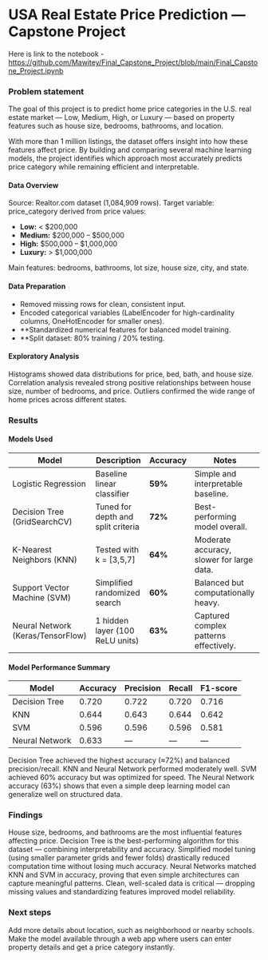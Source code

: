 
# USA Real Estate Price Prediction — Capstone Project
Here is link to the notebook  - https://github.com/Mawitey/Final_Capstone_Project/blob/main/Final_Capstone_Project.ipynb

###  Problem statement
The goal of this project is to predict home price categories in the U.S. real estate market — Low, Medium, High, or Luxury — based on property features such as house size, bedrooms, bathrooms, and location.

With more than 1 million listings, the dataset offers insight into how these features affect price.
By building and comparing several machine learning models, the project identifies which approach most accurately predicts price category while remaining efficient and interpretable.

#### Data Overview
Source: Realtor.com dataset (1,084,909 rows).
Target variable: price_category derived from price values:
- **Low:** < $200,000  
- **Medium:** $200,000 – $500,000  
- **High:** $500,000 – $1,000,000  
- **Luxury:** > $1,000,000
  
Main features: bedrooms, bathrooms, lot size, house size, city, and state.

#### Data Preparation
- Removed missing rows for clean, consistent input.
- Encoded categorical variables (LabelEncoder for high-cardinality columns, OneHotEncoder for smaller ones).
- **Standardized numerical features for balanced model training.
- **Split dataset: 80% training / 20% testing.

#### Exploratory Analysis
Histograms showed data distributions for price, bed, bath, and house size.
Correlation analysis revealed strong positive relationships between house size, number of bedrooms, and price.
Outliers confirmed the wide range of home prices across different states.


### Results
#### Models Used
| Model | Description | Accuracy | Notes |
|--------|--------------|-----------|--------|
| Logistic Regression | Baseline linear classifier | **59%** | Simple and interpretable baseline. |
| Decision Tree (GridSearchCV) | Tuned for depth and split criteria | **72%** | Best-performing model overall. |
| K-Nearest Neighbors (KNN) | Tested with k = [3,5,7] | **64%** | Moderate accuracy, slower for large data. |
| Support Vector Machine (SVM) | Simplified randomized search | **60%** | Balanced but computationally heavy. |
| Neural Network (Keras/TensorFlow) | 1 hidden layer (100 ReLU units) | **63%** | Captured complex patterns effectively. |

#### Model Performance Summary
| Model | Accuracy | Precision | Recall | F1-score |
|--------|-----------|------------|---------|-----------|
| Decision Tree | 0.720 | 0.722 | 0.720 | 0.716 |
| KNN | 0.644 | 0.643 | 0.644 | 0.642 |
| SVM | 0.596 | 0.596 | 0.596 | 0.581 |
| Neural Network | 0.633 | — | — | — |


Decision Tree achieved the highest accuracy (≈72%) and balanced precision/recall.
KNN and Neural Network performed moderately well.
SVM achieved 60% accuracy but was optimized for speed.
The Neural Network accuracy (63%) shows that even a simple deep learning model can generalize well on structured data.


### Findings
House size, bedrooms, and bathrooms are the most influential features affecting price.
Decision Tree is the best-performing algorithm for this dataset — combining interpretability and accuracy.
Simplified model tuning (using smaller parameter grids and fewer folds) drastically reduced computation time without losing much accuracy.
Neural Networks matched KNN and SVM in accuracy, proving that even simple architectures can capture meaningful patterns.
Clean, well-scaled data is critical — dropping missing values and standardizing features improved model reliability.

### Next steps
Add more details about location, such as neighborhood or nearby schools.
Make the model available through a web app where users can enter property details and get a price category instantly.
